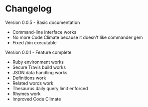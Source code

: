 Changelog
===

Version 0.0.5 - Basic documentation
- Command-line interface works
- No more Code Climate because it doesn't like commander gem
- Fixed /bin executable

Version 0.0.1 - Feature complete
- Ruby environment works
- Secure Travis build works
- JSON data handling works
- Definitions work
- Related words work
- Thesaurus daily query limit enforced
- Rhymes work
- Improved Code Climate
